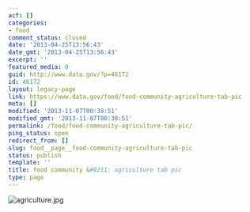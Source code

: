 ```yaml
---
acf: []
categories:
- food
comment_status: closed
date: '2013-04-25T13:56:43'
date_gmt: '2013-04-25T13:56:43'
excerpt: ''
featured_media: 0
guid: http://www.data.gov/?p=46172
id: 46172
layout: legacy-page
link: https://www.data.gov/food/food-community-agriculture-tab-pic
meta: []
modified: '2013-11-07T00:38:51'
modified_gmt: '2013-11-07T00:38:51'
permalink: /food/food-community-agriculture-tab-pic/
ping_status: open
redirect_from: []
slug: food__page__food-community-agriculture-tab-pic
status: publish
template: ''
title: food community &#8211; agriculture tab pic
type: page
---
```

![agriculture.jpg](https://s3.amazonaws.com/bsp-ocsit-prod-east-appdata/datagov/wordpress/2013/10/attachments/agriculture.jpg)
